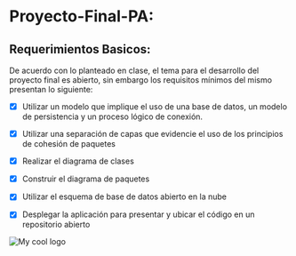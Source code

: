 # Proyecto-Final-PA:

## Requerimientos Basicos:

De acuerdo con lo planteado en clase, el tema para el desarrollo del proyecto final es abierto, sin embargo los requisitos mínimos del mismo presentan lo siguiente:

- [x] Utilizar un modelo que implique el uso de una base de datos, un modelo de persistencia y un proceso lógico de conexión.

- [x] Utilizar una separación de capas que evidencie el uso de los principios de cohesión de paquetes 

- [x] Realizar el diagrama de clases

- [x] Construir el diagrama de paquetes

- [x] Utilizar el esquema de base de datos abierto en la nube

- [x] Desplegar la aplicación para presentar y ubicar el código en un repositorio abierto

<img src="https://www.google.com.co/url?sa=i&url=https%3A%2F%2Ftwitter.com%2FBocchiYArroz&psig=AOvVaw0TK6m7qE1u0Nhx69jFXzne&ust=1599334869566000&source=images&cd=vfe&ved=0CAIQjRxqFwoTCPDtqvCg0OsCFQAAAAAdAAAAABAD" alt="My cool logo"/>
